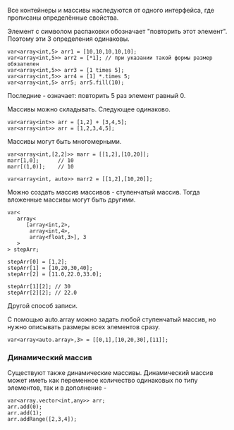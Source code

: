 Все контейнеры и массивы наследуются от одного интерфейса, где прописаны определённые свойства.

Элемент с символом распаковки обозначает "повторить этот элемент". Поэтому эти 3 определения одинаковы.

```
var<array<int,5> arr1 = [10,10,10,10,10]; 
var<array<int,5>> arr2 = [*1]; // при указании такой формы размер обязателен
var<array<int,5>> arr3 = [1 times 5];
var<array<int,5>> arr4 = [1] *.times 5;
var<array<int,5> arr5; arr5.fill(10);
```

Последние - означает: повторить 5 раз элемент равный 0.

Массивы можно складывать. Следующее одинаково.

```
var<array<int>> arr = [1,2] + [3,4,5];
var<array<int>> arr = [1,2,3,4,5];
```

Массивы могут быть многомерными.

```
var<array<int,[2,2]>> marr = [[1,2],[10,20]];
marr[1,0];      // 10
marr[(1,0)];    // 10

var<array<int, auto>> marr2 = [[1,2],[10,20]];
```

Можно создать массив массивов - ступенчатый массив. Тогда вложенные массивы могут быть другими.

```
var<
   array<
      [array<int,2>,
       array<int,4>,
       array<float,3>], 3
   >
> stepArr;

stepArr[0] = [1,2];
stepArr[1] = [10,20,30,40];
stepArr[2] = [11.0,22.0,33.0];

stepArr[1][2]; // 30
stepArr[2][2]; // 22.0
```

Другой способ записи.

С помощью auto.array можно задать любой ступенчатый массив, но нужно описывать размеры всех элементов сразу.

```
var<array<auto.array>,3> = [[0,1],[10,20,30],[11]];
```

### Динамический массив

Существуют также динамические массивы. Динамический массив может иметь как переменное количество одинаковых по типу элементов, так и в дополнение -

```
var<array.vector<int,any>> arr;
arr.add(0);
arr.add(1);
arr.addRange([2,3,4]);

```